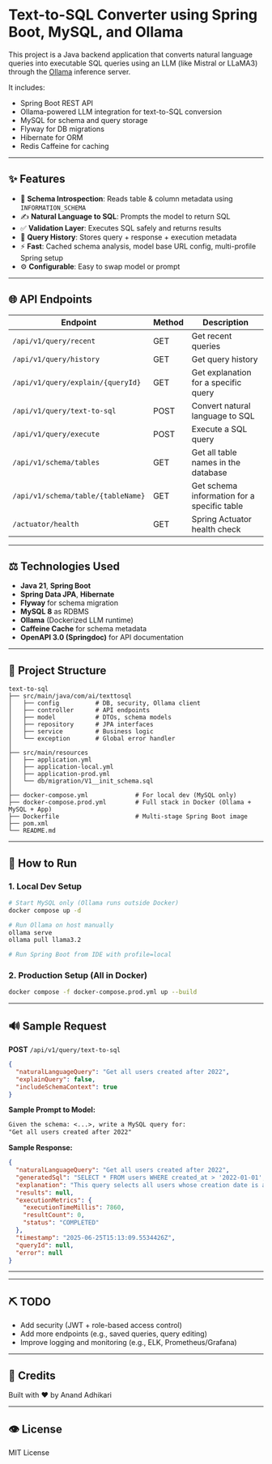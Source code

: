 # Text-to-SQL Converter using Spring Boot, MySQL, and Ollama

This project is a Java backend application that converts natural language queries into executable SQL queries using an LLM (like Mistral or LLaMA3) through the [Ollama](https://ollama.com) inference server.

It includes:

* Spring Boot REST API
* Ollama-powered LLM integration for text-to-SQL conversion
* MySQL for schema and query storage
* Flyway for DB migrations
* Hibernate for ORM
* Redis Caffeine for caching

---

## ✨ Features

* 🔎 **Schema Introspection**: Reads table & column metadata using `INFORMATION_SCHEMA`
* ✍️ **Natural Language to SQL**: Prompts the model to return SQL
* ✅ **Validation Layer**: Executes SQL safely and returns results
* 🎯 **Query History**: Stores query + response + execution metadata
* ⚡ **Fast**: Cached schema analysis, model base URL config, multi-profile Spring setup
* ⚙️ **Configurable**: Easy to swap model or prompt

---

## 🌐 API Endpoints

| Endpoint                           | Method | Description                                 |
| ---------------------------------- | ------ | ------------------------------------------- |
| `/api/v1/query/recent`             | GET    | Get recent queries                          |
| `/api/v1/query/history`            | GET    | Get query history                           |
| `/api/v1/query/explain/{queryId}`  | GET    | Get explanation for a specific query        |
| `/api/v1/query/text-to-sql`        | POST   | Convert natural language to SQL             |
| `/api/v1/query/execute`            | POST   | Execute a SQL query                         |
| `/api/v1/schema/tables`            | GET    | Get all table names in the database         |
| `/api/v1/schema/table/{tableName}` | GET    | Get schema information for a specific table |
| `/actuator/health`                 | GET    | Spring Actuator health check                |

---

## ⚖️ Technologies Used

* **Java 21**, **Spring Boot**
* **Spring Data JPA**, **Hibernate**
* **Flyway** for schema migration
* **MySQL 8** as RDBMS
* **Ollama** (Dockerized LLM runtime)
* **Caffeine Cache** for schema metadata
* **OpenAPI 3.0 (Springdoc)** for API documentation

---

## 🚀 Project Structure

```
text-to-sql
├── src/main/java/com/ai/texttosql
│   ├── config          # DB, security, Ollama client
│   ├── controller      # API endpoints
│   ├── model           # DTOs, schema models
│   ├── repository      # JPA interfaces
│   ├── service         # Business logic
│   └── exception       # Global error handler
│
├── src/main/resources
│   ├── application.yml
│   ├── application-local.yml
│   ├── application-prod.yml
│   └── db/migration/V1__init_schema.sql
│
├── docker-compose.yml             # For local dev (MySQL only)
├── docker-compose.prod.yml        # Full stack in Docker (Ollama + MySQL + App)
├── Dockerfile                     # Multi-stage Spring Boot image
├── pom.xml
└── README.md
```

---

## 🚧 How to Run

### 1. Local Dev Setup

```bash
# Start MySQL only (Ollama runs outside Docker)
docker compose up -d

# Run Ollama on host manually
ollama serve
ollama pull llama3.2

# Run Spring Boot from IDE with profile=local
```

### 2. Production Setup (All in Docker)

```bash
docker compose -f docker-compose.prod.yml up --build
```

---

## 🔊 Sample Request

**POST** `/api/v1/query/text-to-sql`

```json
{
  "naturalLanguageQuery": "Get all users created after 2022",
  "explainQuery": false,
  "includeSchemaContext": true
}
```

**Sample Prompt to Model:**

```txt
Given the schema: <...>, write a MySQL query for:
"Get all users created after 2022"
```

**Sample Response:**

```json
{
  "naturalLanguageQuery": "Get all users created after 2022",
  "generatedSql": "SELECT * FROM users WHERE created_at > '2022-01-01';",
  "explanation": "This query selects all users whose creation date is after January 1, 2022. It's written in SQL for relational databases like MySQL or PostgreSQL.",
  "results": null,
  "executionMetrics": {
    "executionTimeMillis": 7860,
    "resultCount": 0,
    "status": "COMPLETED"
  },
  "timestamp": "2025-06-25T15:13:09.5534426Z",
  "queryId": null,
  "error": null
}
```

---


---

## ⛏ TODO

* Add security (JWT + role-based access control)
* Add more endpoints (e.g., saved queries, query editing)
* Improve logging and monitoring (e.g., ELK, Prometheus/Grafana)



---

## 🌟 Credits

Built with ❤ by Anand Adhikari

---

## 👁️ License

MIT License
